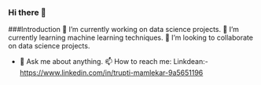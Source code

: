 ### Hi there 👋

<!--
**trupti1605/trupti1605** is a ✨ _special_ ✨ repository because its `README.md` (this file) appears on your GitHub profile.

Here are some ideas to get you started:

### 🔭 I’m currently working on data science projects.
- 🌱 I’m currently learning machine learning techniques. 
- 👯 I’m looking to collaborate on data science projects.
- 💬 Ask me about anything.
### 📫 How to reach me: 
linkdean:-https://www.linkedin.com/in/trupti-mamlekar-9a5651196
-->
###Introduction 
🔭 I’m currently working on data science projects.
🌱 I’m currently learning machine learning techniques. 
👯 I’m looking to collaborate on data science projects.
- 💬 Ask me about anything.
📫 How to reach me: 
Linkdean:-https://www.linkedin.com/in/trupti-mamlekar-9a5651196
